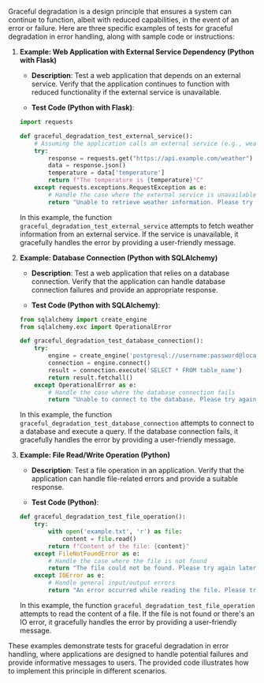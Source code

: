 Graceful degradation is a design principle that ensures a system can continue to function, albeit with reduced capabilities, in the event of an error or failure. Here are three specific examples of tests for graceful degradation in error handling, along with sample code or instructions:

1. **Example: Web Application with External Service Dependency (Python with Flask)**

   - **Description**: Test a web application that depends on an external service. Verify that the application continues to function with reduced functionality if the external service is unavailable.

   - **Test Code (Python with Flask)**:

   ```python
   import requests

   def graceful_degradation_test_external_service():
       # Assuming the application calls an external service (e.g., weather API)
       try:
           response = requests.get("https://api.example.com/weather")
           data = response.json()
           temperature = data['temperature']
           return f"The temperature is {temperature}°C"
       except requests.exceptions.RequestException as e:
           # Handle the case where the external service is unavailable
           return "Unable to retrieve weather information. Please try again later."
   ```

   In this example, the function `graceful_degradation_test_external_service` attempts to fetch weather information from an external service. If the service is unavailable, it gracefully handles the error by providing a user-friendly message.

2. **Example: Database Connection (Python with SQLAlchemy)**

   - **Description**: Test a web application that relies on a database connection. Verify that the application can handle database connection failures and provide an appropriate response.

   - **Test Code (Python with SQLAlchemy)**:

   ```python
   from sqlalchemy import create_engine
   from sqlalchemy.exc import OperationalError

   def graceful_degradation_test_database_connection():
       try:
           engine = create_engine('postgresql://username:password@localhost:5432/database')
           connection = engine.connect()
           result = connection.execute('SELECT * FROM table_name')
           return result.fetchall()
       except OperationalError as e:
           # Handle the case where the database connection fails
           return "Unable to connect to the database. Please try again later."
   ```

   In this example, the function `graceful_degradation_test_database_connection` attempts to connect to a database and execute a query. If the database connection fails, it gracefully handles the error by providing a user-friendly message.

3. **Example: File Read/Write Operation (Python)**

   - **Description**: Test a file operation in an application. Verify that the application can handle file-related errors and provide a suitable response.

   - **Test Code (Python)**:

   ```python
   def graceful_degradation_test_file_operation():
       try:
           with open('example.txt', 'r') as file:
               content = file.read()
           return f"Content of the file: {content}"
       except FileNotFoundError as e:
           # Handle the case where the file is not found
           return "The file could not be found. Please try again later."
       except IOError as e:
           # Handle general input/output errors
           return "An error occurred while reading the file. Please try again later."
   ```

   In this example, the function `graceful_degradation_test_file_operation` attempts to read the content of a file. If the file is not found or there's an IO error, it gracefully handles the error by providing a user-friendly message.

These examples demonstrate tests for graceful degradation in error handling, where applications are designed to handle potential failures and provide informative messages to users. The provided code illustrates how to implement this principle in different scenarios.
